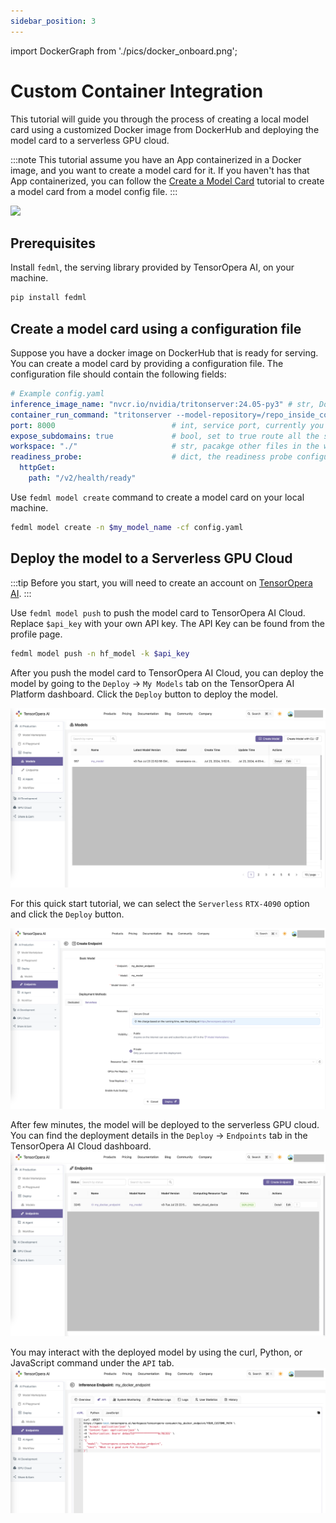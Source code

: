 ```yaml
---
sidebar_position: 3
---
```

import DockerGraph from './pics/docker_onboard.png';

# Custom Container Integration

This tutorial will guide you through the process of creating a local model card using a customized Docker image from DockerHub and deploying the model card to a serverless GPU cloud.

:::note
This tutorial assume you have an App containerized in a Docker image, and you want to create a model card for it. If you haven't has that App containerized, you can follow the [Create a Model Card](create_model.md) tutorial to create a model card from a model config file.
:::

<div style={{textAlign: 'center'}}>
    <img src={DockerGraph} width="700"/>
</div>

## Prerequisites
Install `fedml`, the serving library provided by TensorOpera AI, on your machine.
```bash
pip install fedml
```

## Create a model card using a configuration file
Suppose you have a docker image on DockerHub that is ready for serving. You can create a model card by providing a configuration file. 
The configuration file should contain the following fields:

```yaml
# Example config.yaml
inference_image_name: "nvcr.io/nvidia/tritonserver:24.05-py3" # str, Docker image name
container_run_command: "tritonserver --model-repository=/repo_inside_container" # str or list, similar to CMD in the dockerfile, or docker run command.
port: 8000                          # int, service port, currently you can only indicate one arbitrary port.
expose_subdomains: true             # bool, set to true route all the subdomains, set to true. e.g. localhost:2345/{all-subdomain}.
workspace: "./"                     # str, pacakge other files in the workspace to the model card. e.g. README.md
readiness_probe:                    # dict, the readiness probe configuration.
  httpGet:
    path: "/v2/health/ready"
```
Use `fedml model create` command to create a model card on your local machine.
```bash
fedml model create -n $my_model_name -cf config.yaml
```

## Deploy the model to a Serverless GPU Cloud
:::tip
Before you start, you will need to create an account on [TensorOpera AI](https://TensorOpera.ai/home).
:::

Use `fedml model push` to push the model card to TensorOpera AI Cloud. Replace `$api_key` with your own API key. The API Key can be found from the profile page.
```bash
fedml model push -n hf_model -k $api_key
```

After you push the model card to TensorOpera AI Cloud, you can deploy the model by going to the
`Deploy` -> `My Models` tab on the TensorOpera AI Platform dashboard.
Click the `Deploy` button to deploy the model.

![Docker_ModelCard.png](pics%2FDocker_ModelCard.png)

For this quick start tutorial, we can select the `Serverless` `RTX-4090` option and click the `Deploy` button.

![Docker_Deploying.png](pics%2FDocker_Deploying.png)

After few minutes, the model will be deployed to the serverless GPU cloud. You can find the deployment details in the `Deploy` -> `Endpoints` tab in the TensorOpera AI Cloud dashboard.
![Docker_Endpoints.png](pics%2FDocker_Endpoints.png)

You may interact with the deployed model by using the curl, Python, or JavaScript command under the `API` tab.
![Docker_Deployed.png](pics%2FDocker_Deployed.png)
